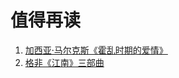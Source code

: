 # 值得再读

1. [加西亚·马尔克斯《霍乱时期的爱情》](https://book.douban.com/subject/10594787/)
2. [格非《江南》三部曲](https://book.douban.com/subject/34461199/)